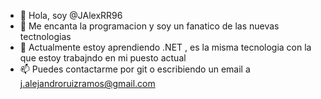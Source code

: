- 👋 Hola, soy @JAlexRR96
- 👀 Me encanta la programacion y soy un fanatico de las nuevas tectnologias 
- 🌱 Actualmente estoy aprendiendo .NET , es la misma tecnologia con la que estoy trabajndo en mi puesto actual
- 📫 Puedes contactarme por git o escribiendo un email a j.alejandroruizramos@gmail.com
